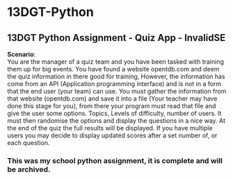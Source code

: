 # 13DGT-Python
## 13DGT Python Assignment - Quiz App - InvalidSE


**Scenario**:  
You are the manager of a quiz team and you have been tasked with training them up for big
events. You have found a website opentdb.com and deem the quiz information in there good for training, However, the information has come from an API (Application programming interface) and is not in a form that the end user (your team) can use. You must gather the information from that website (opentdb.com) and save it into a file (Your teacher may have done this stage for you), from there your program must read that file and give the user some options. Topics, Levels of difficulty, number of users. It must then randomise the options and display the questions in a nice way. At the end of the quiz the full results will be displayed. If you have multiple users you may decide to display updated scores after a set number of, or each question.

### This was my school python assignment, it is complete and will be archived.
